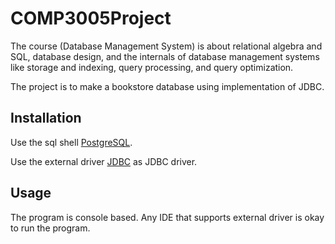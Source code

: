 # COMP3005Project

The course (Database Management System) is about relational algebra and SQL, database design, and the internals of database management systems like storage and indexing, query processing, and query optimization.

The project is to make a bookstore database using implementation of JDBC.

## Installation

Use the sql shell [PostgreSQL](https://www.postgresql.org/).

Use the external driver [JDBC](https://jdbc.postgresql.org/) as JDBC driver.


## Usage

The program is console based. Any IDE that supports external driver is okay to run the program.
